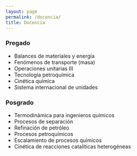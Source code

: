 ```yaml
---
layout: page
permalink: /docencia/
title: Docencia
---
```


### Pregado

- Balances de materiales y energía
- Fenómenos de transporte (masa)
- Operaciones unitarias III
- Tecnología petroquímica
- Cinética química
- Sistema internacional de unidades

### Posgrado

- Termodinámica para ingenieros químicos
- Procesos de separación
- Refinación de petróleo
- Procesos petroquímicos
- Escalamiento de procesos químicos
- Cinética de reacciones catalíticas heterogéneas

